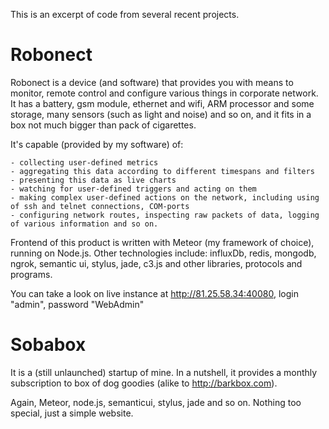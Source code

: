 This is an excerpt of code from several recent projects.

Robonect
========

Robonect is a device (and software) that provides you with means to monitor, remote control and configure various things in corporate network. It has a battery, gsm module, ethernet and wifi, ARM processor and some storage, many sensors (such as light and noise) and so on, and it fits in a box not much bigger than pack of cigarettes.

It's capable (provided by my software) of:

	- collecting user-defined metrics
	- aggregating this data according to different timespans and filters
	- presenting this data as live charts
	- watching for user-defined triggers and acting on them
	- making complex user-defined actions on the network, including using of ssh and telnet connections, COM-ports
	- configuring network routes, inspecting raw packets of data, logging of various information and so on.

Frontend of this product is written with Meteor (my framework of choice), running on Node.js. Other technologies include: influxDb, redis, mongodb, ngrok, semantic ui, stylus, jade, c3.js and other libraries, protocols and programs.

You can take a look on live instance at http://81.25.58.34:40080, login "admin", password "WebAdmin"


Sobabox
=======

It is a (still unlaunched) startup of mine. In a nutshell, it provides a monthly subscription to box of dog goodies (alike to http://barkbox.com). 

Again, Meteor, node.js, semanticui, stylus, jade and so on. Nothing too special, just a simple website.

